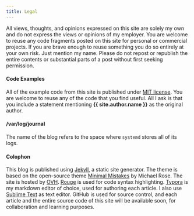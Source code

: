 ```yaml
---
title: Legal
---
```


All views, thoughts, and opinions expressed on this site are solely my own and do not express the views or opinions of my employer.
You are welcome to reuse any code fragments posted on this site for personal or commercial projects. If you are brave enough to reuse something you do so entirely at your own risk. Just mention my name.
Please do not repost or republish the entire contents or substantial parts of a post without first seeking permission.

#### Code Examples
All of the example code from this site is published under [MIT license](https://choosealicense.com/licenses/mit/). You are welcome to reuse any of the code that you find useful. All I ask is that you include a statement mentioning **{{ site.author.name }}** as the original author.

#### /var/log/journal

The name of the blog refers to the space where `systemd` stores all of its logs.

#### Colophon

This blog is published using [Jekyll](https://jekyllrb.com), a static site generator. The theme is based on the open-source theme [Minimal Mistakes](https://mademistakes.com/) by Michael Rose. The site is hosted by [OVH](https://www.ovh.com/). [Rouge](http://rouge.jneen.net/) is used for code syntax highlighting. [Typora](https://typora.io/) is my markdown editor of choice, used for authoring each article. I also use [Sublime Text](https://www.sublimetext.com/) as text editor. GitHub is used for source control, and each article and the entire source code of this site will be available soon, for collaboration and learning purposes.